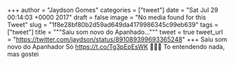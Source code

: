 
+++
author = "Jaydson Gomes"
categories = ["tweet"]
date = "Sat Jul 29 00:14:03 +0000 2017"
draft = false
image = "No media found for this Tweet"
slug = "1f8e28bf80b2d59ad649da4179986345c99eb639"
tags = ["tweet"]
title = """Saiu som novo do Apanhado..."""
tweet = true
tweet_url = "https://twitter.com/jaydson/status/891089399693365248"
+++
Saiu som novo do Apanhador Só https://t.co/Tg3pEpEsWK 🤔🙃😦 To entendendo nada, mas gostei
